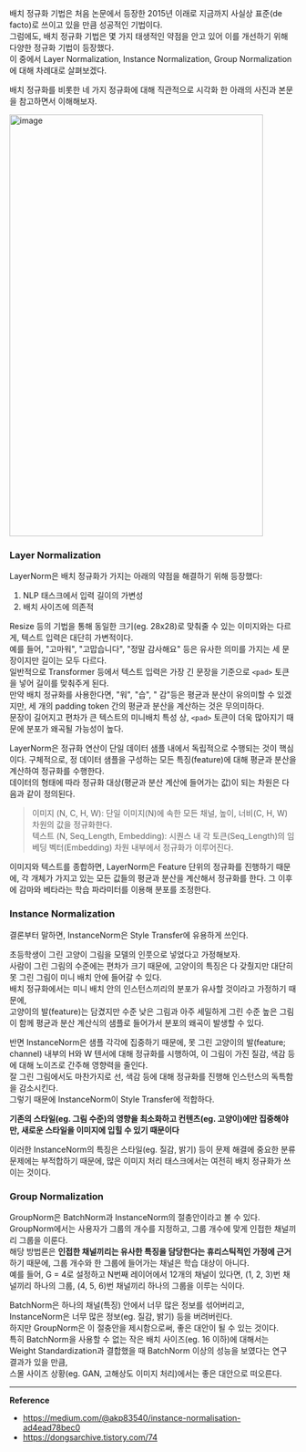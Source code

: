 배치 정규화 기법은 처음 논문에서 등장한 2015년 이래로 지금까지 사실상 표준(de facto)로 쓰이고 있을 만큼 성공적인 기법이다.  
그럼에도, 배치 정규화 기법은 몇 가지 태생적인 약점을 안고 있어 이를 개선하기 위해 다양한 정규화 기법이 등장했다.  
이 중에서 Layer Normalization, Instance Normalization, Group Normalization에 대해 차례대로 살펴보겠다.  

배치 정규화를 비롯한 네 가지 정규화에 대해 직관적으로 시각화 한 아래의 사진과 본문을 참고하면서 이해해보자.  

<img width="445" height="740" alt="image" src="https://github.com/user-attachments/assets/fb1eab46-280b-4fd3-9c0b-b26e0fd5afce" />


### Layer Normalization

LayerNorm은 배치 정규화가 가지는 아래의 약점을 해결하기 위해 등장했다:  
1. NLP 태스크에서 입력 길이의 가변성
2. 배치 사이즈에 의존적

Resize 등의 기법을 통해 동일한 크기(eg. 28x28)로 맞춰줄 수 있는 이미지와는 다르게, 텍스트 입력은 대단히 가변적이다.  
예를 들어, "고마워", "고맙습니다", "정말 감사해요" 등은 유사한 의미를 가지는 세 문장이지만 길이는 모두 다르다.  
일반적으로 Transformer 등에서 텍스트 입력은 가장 긴 문장을 기준으로 `<pad>` 토큰을 넣어 길이를 맞춰주게 된다.  
만약 배치 정규화를 사용한다면, "워", "습", " 감"등은 평균과 분산이 유의미할 수 있겠지만, 세 개의 padding token 간의 평균과 분산을 계산하는 것은 무의미하다.  
문장이 길어지고 편차가 큰 텍스트의 미니배치 특성 상, `<pad>` 토큰이 더욱 많아지기 때문에 분포가 왜곡될 가능성이 높다.  

LayerNorm은 정규화 연산이 단일 데이터 샘플 내에서 독립적으로 수행되는 것이 핵심이다.
구체적으로, 정 데이터 샘플을 구성하는 모든 특징(feature)에 대해 평균과 분산을 계산하여 정규화를 수행한다.  
데이터의 형태에 따라 정규화 대상(평균과 분산 계산에 들어가는 값)이 되는 차원은 다음과 같이 정의된다.  

> 이미지 (N, C, H, W): 단일 이미지(N)에 속한 모든 채널, 높이, 너비(C, H, W) 차원의 값을 정규화한다.  
> 텍스트 (N, Seq_Length, Embedding): 시퀀스 내 각 토큰(Seq_Length)의 임베딩 벡터(Embedding) 차원 내부에서 정규화가 이루어진다.

이미지와 텍스트를 종합하면, LayerNorm은 Feature 단위의 정규화를 진행하기 때문에, 각 개체가 가지고 있는 모든 값들의 평균과 분산을 계산해서 정규화를 한다. 그 이후에 감마와 베타라는 학습 파라미터를 이용해 분포를 조정한다.   

### Instance Normalization

결론부터 말하면, InstanceNorm은 Style Transfer에 유용하게 쓰인다.  

초등학생이 그린 고양이 그림을 모델의 인풋으로 넣었다고 가정해보자.  
사람이 그린 그림의 수준에는 편차가 크기 때문에, 고양이의 특징은 다 갖췄지만 대단히 못 그린 그림이 미니 배치 안에 들어갈 수 있다.  
배치 정규화에서는 미니 배치 안의 인스턴스끼리의 분포가 유사할 것이라고 가정하기 때문에,  
고양이의 발(feature)는 담겼지만 수준 낮은 그림과 아주 세밀하게 그린 수준 높은 그림이 함께 평균과 분산 계산식의 샘플로 들어가서 분포의 왜곡이 발생할 수 있다.  

반면 InstanceNorm은 샘플 각각에 집중하기 때문에, 못 그린 고양이의 발(feature; channel) 내부의 H와 W 텐서에 대해 정규화를 시행하여, 이 그림이 가진 질감, 색감 등에 대해 노이즈로 간주해 영향력을 줄인다.   
잘 그린 그림에서도 마찬가지로 선, 색감 등에 대해 정규화를 진행해 인스턴스의 독특함을 감소시킨다.  
그렇기 때문에 InstanceNorm이 Style Transfer에 적합하다.  

**기존의 스타일(eg. 그림 수준)의 영향을 최소화하고 컨텐츠(eg. 고양이)에만 집중해야만, 새로운 스타일을 이미지에 입힐 수 있기 때문이다**  

이러한 InstanceNorm의 특징은 스타일(eg. 질감, 밝기) 등이 문제 해결에 중요한 분류 문제에는 부적합하기 때문에, 많은 이미지 처리 태스크에서는 여전히 배치 정규화가 쓰이는 것이다.  

### Group Normalization

GroupNorm은 BatchNorm과 InstanceNorm의 절충안이라고 볼 수 있다.  
GroupNorm에서는 사용자가 그룹의 개수를 지정하고, 그룹 개수에 맞게 인접한 채널끼리 그룹을 이룬다.  
해당 방법론은 **인접한 채널끼리는 유사한 특징을 담당한다는 휴리스틱적인 가정에 근거**하기 때문에, 그룹 개수와 한 그룹에 들어가는 채널은 학습 대상이 아니다.  
예를 들어, G = 4로 설정하고 N번째 레이어에서 12개의 채널이 있다면, (1, 2, 3)번 채널끼리 하나의 그룹, (4, 5, 6)번 채널끼리 하나의 그룹을 이루는 식이다.

BatchNorm은 하나의 채널(특징) 안에서 너무 많은 정보를 섞어버리고, InstanceNorm은 너무 많은 정보(eg. 질감, 밝기) 등을 버려버린다.  
하지만 GroupNorm은 이 절충안을 제시함으로써, 좋은 대안이 될 수 있는 것이다.  
특히 BatchNorm을 사용할 수 없는 작은 배치 사이즈(eg. 16 이하)에 대해서는 Weight Standardization과 결합했을 때 BatchNorm 이상의 성능을 보였다는 연구 결과가 있을 만큼,  
스몰 사이즈 상황(eg. GAN, 고해상도 이미지 처리)에서는 좋은 대안으로 떠오른다.    


---
**Reference**

- https://medium.com/@akp83540/instance-normalisation-ad4ead78bec0
- https://dongsarchive.tistory.com/74


